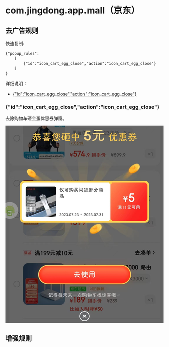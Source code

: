 # com.jingdong.app.mall（京东）

## 去广告规则

快速复制:
```
{"popup_rules":
    [
        {"id":"icon_cart_egg_close","action":"icon_cart_egg_close"}
    ]
}
```
详细说明：
- [{"id":"icon_cart_egg_close","action":"icon_cart_egg_close"}](#idicon_cart_egg_closeactionicon_cart_egg_close)

### {"id":"icon_cart_egg_close","action":"icon_cart_egg_close"}
去除购物车砸金蛋优惠券弹窗。

![](./assets/icon_cart_egg_close.jpg)

## 增强规则
